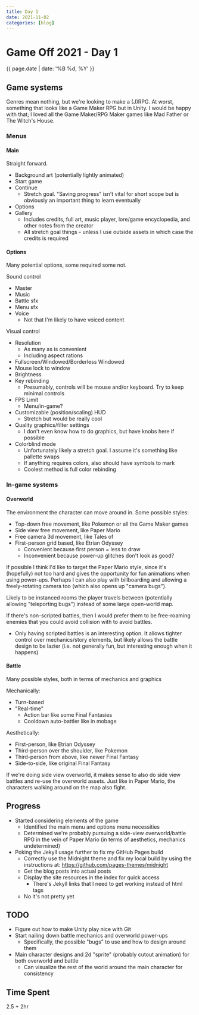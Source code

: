 ```yaml
---
title: Day 1
date: 2021-11-02
categories: [blog]
---
```

# Game Off 2021 - Day 1
{{ page.date | date: '%B %d, %Y' }}

## Game systems

Genres mean nothing, but we're looking to make a (J)RPG. At worst, something that looks like a Game Maker RPG but in Unity.
I would be happy with that; I loved all the Game Maker/RPG Maker games like Mad Father or The Witch's House.

### Menus

#### Main

Straight forward.
- Background art (potentially lightly animated)
- Start game
- Continue
  - Stretch goal. "Saving progress" isn't vital for short scope but is obviously an important thing to learn eventually
- Options
- Gallery
  - Includes credits, full art, music player, lore/game encyclopedia, and other notes from the creator
  - All stretch goal things - unless I use outside assets in which case the credits is required

#### Options

Many potential options, some required some not.

Sound control
- Master
- Music
- Battle sfx
- Menu sfx
- Voice
  - Not that I'm likely to have voiced content

Visual control
- Resolution
  - As many as is convenient
  - Including aspect rations
- Fullscreen/Windowed/Borderless Windowed
- Mouse lock to window
- Brightness
- Key rebinding
  - Presumably, controls will be mouse and/or keyboard. Try to keep minimal controls
- FPS Limit
  - Menu/in-game?
- Customizable (position/scaling) HUD
  - Stretch but would be really cool
- Quality graphics/filter settings
  - I don't even know how to do graphics, but have knobs here if possible
- Colorblind mode
  - Unfortunately likely a stretch goal. I assume it's something like pallette swaps
  - If anything requires colors, also should have symbols to mark
  - Coolest method is full color rebinding

### In-game systems

#### Overworld

The environment the character can move around in. Some possible styles:

- Top-down free movement, like Pokemon or all the Game Maker games
- Side view free movement, like Paper Mario
- Free camera 3d movement, like Tales of
- First-person grid based, like Etrian Odyssey
  - Convenient because first person = less to draw
  - Inconvenient because power-up glitches don't look as good? 

If possible I think I'd like to target the Paper Mario style, since it's (hopefully) not too hard and gives the opportunity for fun animations when using power-ups.
Perhaps I can also play with billboarding and allowing a freely-rotating camera too (which also opens up "camera bugs").

Likely to be instanced rooms the player travels between (potentially allowing "teleporting bugs") instead of some large open-world map.

If there's non-scripted battles, then I would prefer them to be free-roaming enemies that you could avoid collision with to avoid battles.
- Only having scripted battles is an interesting option. It allows tighter control over mechanics/story elements, but likely allows the battle design to be lazier (i.e. not generally fun, but interesting enough when it happens)

#### Battle

Many possible styles, both in terms of mechanics and graphics

Mechanically:
- Turn-based
- "Real-time"
  - Action bar like some Final Fantasies
  - Cooldown auto-battler like in mobage


Aesthetically:
- First-person, like Etrian Odyssey
- Third-person over the shoulder, like Pokemon
- Third-person from above, like newer Final Fantasy
- Side-to-side, like original Final Fantasy

If we're doing side view overworld, it makes sense to also do side view battles and re-use the overworld assets. Just like in Paper Mario, the characters walking around on the map also fight.

## Progress

- Started considering elements of the game
  - Identified the main menu and options menu necessities
  - Determined we're probably pursuing a side-view overworld/battle RPG in the vein of Paper Mario (in terms of aesthetics, mechanics undetermined)
- Poking the Jekyll usage further to fix my GitHub Pages build
  - Correctly use the Midnight theme and fix my local build by using the instructions at: https://github.com/pages-themes/midnight
  - Get the blog posts into actual posts 
  - Display the site resources in the index for quick access
    - There's Jekyll links that I need to get working instead of html tags
  - No it's not pretty yet

## TODO

- Figure out how to make Unity play nice with Git
- Start nailing down battle mechanics and overworld power-ups
  - Specifically, the possible "bugs" to use and how to design around them
- Main character designs and 2d "sprite" (probably cutout animation) for both overworld and battle
  - Can visualize the rest of the world around the main character for consistency

## Time Spent

2.5 + 2hr
